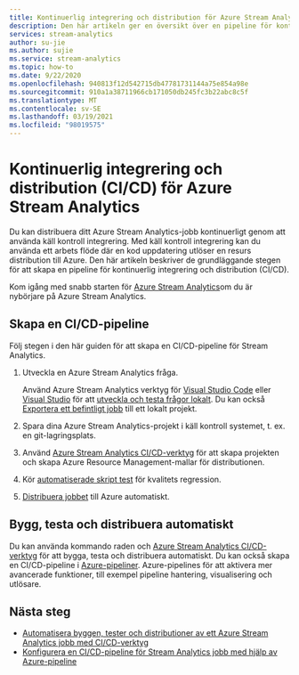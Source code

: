 ```yaml
---
title: Kontinuerlig integrering och distribution för Azure Stream Analytics
description: Den här artikeln ger en översikt över en pipeline för kontinuerlig integrering och distribution (CI/CD) för Azure Stream Analytics.
services: stream-analytics
author: su-jie
ms.author: sujie
ms.service: stream-analytics
ms.topic: how-to
ms.date: 9/22/2020
ms.openlocfilehash: 940813f12d542715db47781731144a75e854a98e
ms.sourcegitcommit: 910a1a38711966cb171050db245fc3b22abc8c5f
ms.translationtype: MT
ms.contentlocale: sv-SE
ms.lasthandoff: 03/19/2021
ms.locfileid: "98019575"
---
```

# <a name="continuous-integration-and-deployment-cicd-for-azure-stream-analytics"></a>Kontinuerlig integrering och distribution (CI/CD) för Azure Stream Analytics

Du kan distribuera ditt Azure Stream Analytics-jobb kontinuerligt genom att använda käll kontroll integrering. Med käll kontroll integrering kan du använda ett arbets flöde där en kod uppdatering utlöser en resurs distribution till Azure. Den här artikeln beskriver de grundläggande stegen för att skapa en pipeline för kontinuerlig integrering och distribution (CI/CD).

Kom igång med snabb starten för [Azure Stream Analytics](stream-analytics-quick-create-portal.md)om du är nybörjare på Azure Stream Analytics.

## <a name="create-a-cicd-pipeline"></a>Skapa en CI/CD-pipeline

Följ stegen i den här guiden för att skapa en CI/CD-pipeline för Stream Analytics.

1. Utveckla en Azure Stream Analytics fråga.

   Använd Azure Stream Analytics verktyg för [Visual Studio Code](./quick-create-visual-studio-code.md) eller [Visual Studio](stream-analytics-quick-create-vs.md) för att [utveckla och testa frågor lokalt](develop-locally.md). Du kan också [Exportera ett befintligt jobb](visual-studio-code-explore-jobs.md#export-a-job-to-a-local-project) till ett lokalt projekt.

2. Spara dina Azure Stream Analytics-projekt i käll kontroll systemet, t. ex. en git-lagringsplats.

3. Använd [Azure Stream Analytics CI/CD-verktyg](cicd-tools.md) för att skapa projekten och skapa Azure Resource Management-mallar för distributionen.

4. Kör [automatiserade skript test](cicd-tools.md#automated-test) för kvalitets regression.

5. [Distribuera jobbet](cicd-tools.md#deploy-to-azure) till Azure automatiskt.

## <a name="auto-build-test-and-deploy"></a>Bygg, testa och distribuera automatiskt

Du kan använda kommando raden och [Azure Stream Analytics CI/CD-verktyg](cicd-tools.md) för att bygga, testa och distribuera automatiskt. Du kan också skapa en CI/CD-pipeline i [Azure-pipeliner](set-up-cicd-pipeline.md). Azure-pipelines för att aktivera mer avancerade funktioner, till exempel pipeline hantering, visualisering och utlösare.

## <a name="next-steps"></a>Nästa steg

* [Automatisera byggen, tester och distributioner av ett Azure Stream Analytics jobb med CI/CD-verktyg](cicd-tools.md)
* [Konfigurera en CI/CD-pipeline för Stream Analytics jobb med hjälp av Azure-pipeline](set-up-cicd-pipeline.md)